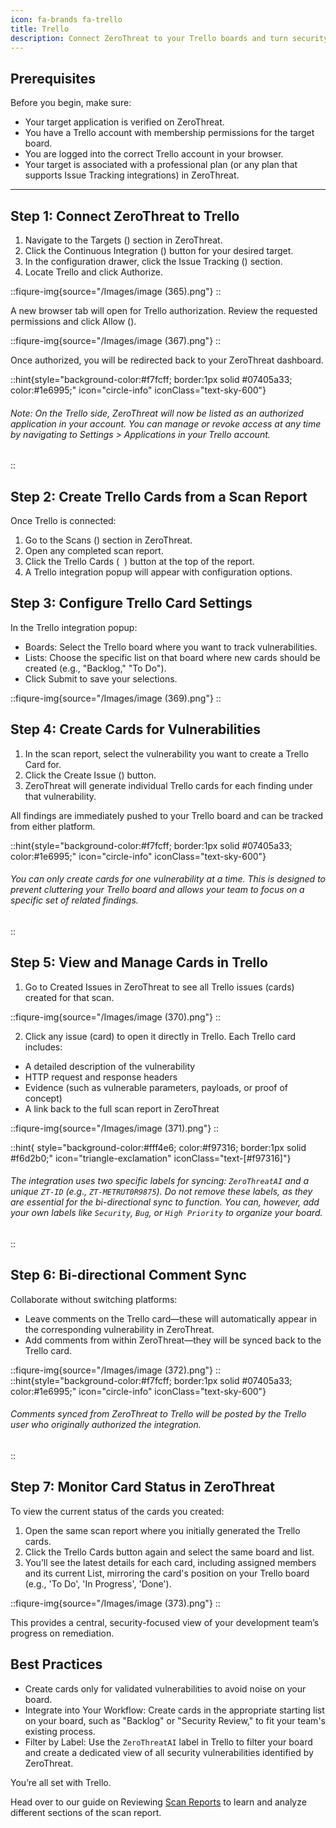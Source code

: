 ```yaml
---
icon: fa-brands fa-trello
title: Trello
description: Connect ZeroThreat to your Trello boards and turn security findings into actionable tasks for your development team. This integration creates detailed Trello cards from vulnerabilities, enabling better collaboration between security and development teams. By bringing security issues into your existing project boards, you can track the entire remediation process visually and ensure that fixing vulnerabilities becomes part of your team's process.
---
```



## **Prerequisites**

Before you begin, make sure:

* Your target application is verified on ZeroThreat.
* You have a Trello account with membership permissions for the target board.
* You are logged into the correct Trello account in your browser.
* Your target is associated with a professional plan (or any plan that supports Issue Tracking integrations) in ZeroThreat.

***

## **Step 1: Connect ZeroThreat to Trello**

1. Navigate to the Targets (<img src="/Images/image%20(44).png" alt="" data-size="line">) section in ZeroThreat.
2. Click the Continuous Integration (<img src="/Images/image%20(207).png" alt="" data-size="line">) button for your desired target.
3. In the configuration drawer, click the Issue Tracking (<img src="/Images/image%20(208).png" alt="" data-size="line">) section.
4. Locate Trello and click Authorize.

::fiqure-img{source="/Images/image (365).png"}
::

A new browser tab will open for Trello authorization. Review the requested permissions and click Allow (<img src="/Images/image (366).png" alt="" data-size="line">).

::fiqure-img{source="/Images/image (367).png"}
::

Once authorized, you will be redirected back to your ZeroThreat dashboard.

::hint{style="background-color:#f7fcff; border:1px solid #07405a33; color:#1e6995;" icon="circle-info" iconClass="text-sky-600"}
###### Note: On the Trello side, ZeroThreat will now be listed as an authorized application in your account. You can manage or revoke access at any time by navigating to Settings > Applications in your Trello account.
::

## **Step 2: Create Trello Cards from a Scan Report**

Once Trello is connected:

1. Go to the Scans (<img src="/Images/image%20(210).png" alt="" data-size="line">) section in ZeroThreat.
2. Open any completed scan report.
3. Click the Trello Cards ( <img src="/Images/image (368).png" alt="" data-size="line"> ) button at the top of the report.
4. A Trello integration popup will appear with configuration options.

## **Step 3: Configure Trello Card Settings**

In the Trello integration popup:

* Boards: Select the Trello board where you want to track vulnerabilities.
* Lists: Choose the specific list on that board where new cards should be created (e.g., "Backlog," "To Do").
* Click Submit to save your selections.

::fiqure-img{source="/Images/image (369).png"}
::

## **Step 4: Create Cards for Vulnerabilities**

1. In the scan report, select the vulnerability you want to create a Trello Card for.
2. Click the Create Issue (<img src="https://zerothreat.gitbook.io/docs-zerothreat/~gitbook/image?url=https%3A%2F%2Fhelp.zerothreat.dev%2FImages%2Fimage%2520%28330%29.png&#x26;width=148&#x26;dpr=4&#x26;quality=100&#x26;sign=87c798bb&#x26;sv=2" alt="" data-size="line">) button.
3. ZeroThreat will generate individual Trello cards for each finding under that vulnerability.

All findings are immediately pushed to your Trello board and can be tracked from either platform.

::hint{style="background-color:#f7fcff; border:1px solid #07405a33; color:#1e6995;" icon="circle-info" iconClass="text-sky-600"}
###### You can only create cards for one vulnerability at a time. This is designed to prevent cluttering your Trello board and allows your team to focus on a specific set of related findings.
::

## **Step 5: View and Manage Cards in Trello**

1. Go to Created Issues in ZeroThreat to see all Trello issues (cards) created for that scan.

::fiqure-img{source="/Images/image (370).png"}
::

2. Click any issue (card) to open it directly in Trello. Each Trello card includes:

* A detailed description of the vulnerability
* HTTP request and response headers
* Evidence (such as vulnerable parameters, payloads, or proof of concept)
* A link back to the full scan report in ZeroThreat

::fiqure-img{source="/Images/image (371).png"}
::


::hint{ style="background-color:#fff4e6; color:#f97316; border:1px solid #f6d2b0;" icon="triangle-exclamation" iconClass="text-[#f97316]"}
###### The integration uses two specific labels for syncing: `ZeroThreatAI` and a unique `ZT-ID` (e.g., `ZT-METRUT0R9875`). Do not remove these labels, as they are essential for the bi-directional sync to function. You can, however, add your own labels like `Security`, `Bug`, or `High Priority` to organize your board.
::

## **Step 6: Bi-directional Comment Sync**

Collaborate without switching platforms:

* Leave comments on the Trello card—these will automatically appear in the corresponding vulnerability in ZeroThreat.
* Add comments from within ZeroThreat—they will be synced back to the Trello card.

::fiqure-img{source="/Images/image (372).png"}
::
::hint{style="background-color:#f7fcff; border:1px solid #07405a33; color:#1e6995;" icon="circle-info" iconClass="text-sky-600"}
###### Comments synced from ZeroThreat to Trello will be posted by the Trello user who originally authorized the integration.&#x20;
::
## **Step 7: Monitor Card Status in ZeroThreat**

To view the current status of the cards you created:

1. Open the same scan report where you initially generated the Trello cards.
2. Click the Trello Cards button again and select the same board and list.
3. You’ll see the latest details for each card, including assigned members and its current List, mirroring the card's position on your Trello board (e.g., 'To Do', 'In Progress', 'Done').

::fiqure-img{source="/Images/image (373).png"}
::

This provides a central, security-focused view of your development team’s progress on remediation.

## **Best Practices**

* Create cards only for validated vulnerabilities to avoid noise on your board.
* Integrate into Your Workflow: Create cards in the appropriate starting list on your board, such as "Backlog" or "Security Review," to fit your team's existing process.
* Filter by Label: Use the `ZeroThreatAI` label in Trello to filter your board and create a dedicated view of all security vulnerabilities identified by ZeroThreat.

You’re all set with Trello.&#x20;

Head over to our guide on Reviewing [Scan Reports](../../manage-scans/scan-report) to learn and analyze different sections of the scan report.
